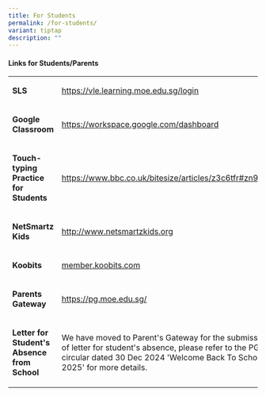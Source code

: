```yaml
---
title: For Students
permalink: /for-students/
variant: tiptap
description: ""
---
```

<h4><strong>Links for Students/Parents</strong></h4>
<table style="minWidth: 50px">
<colgroup>
<col>
<col>
</colgroup>
<tbody>
<tr>
<td rowspan="1" colspan="1">
<p><strong>SLS</strong>
</p>
</td>
<td rowspan="1" colspan="1">
<p><a href="https://vle.learning.moe.edu.sg/login" rel="noopener noreferrer nofollow" target="_blank">https://vle.learning.moe.edu.sg/login</a>
</p>
</td>
</tr>
<tr>
<td rowspan="1" colspan="1">
<p><strong>Google Classroom</strong>
</p>
</td>
<td rowspan="1" colspan="1">
<p><a href="https://workspace.google.com/dashboard" rel="noopener noreferrer nofollow" target="_blank">https://workspace.google.com/dashboard</a>
</p>
</td>
</tr>
<tr>
<td rowspan="1" colspan="1">
<p><strong>Touch-typing Practice for Students</strong>
</p>
</td>
<td rowspan="1" colspan="1">
<p><a href="https://www.bbc.co.uk/bitesize/articles/z3c6tfr#zn9s3qt" rel="noopener noreferrer nofollow" target="_blank">https://www.bbc.co.uk/bitesize/articles/z3c6tfr#zn9s3qt</a>
</p>
</td>
</tr>
<tr>
<td rowspan="1" colspan="1">
<p><strong>NetSmartz Kids</strong>
</p>
</td>
<td rowspan="1" colspan="1">
<p><a href="http://www.netsmartzkids.org/" rel="noopener noreferrer nofollow" target="_blank">http://www.netsmartzkids.org</a>
</p>
</td>
</tr>
<tr>
<td rowspan="1" colspan="1">
<p><strong>Koobits</strong>
</p>
</td>
<td rowspan="1" colspan="1">
<p><a href="member.koobits.com" rel="noopener noreferrer nofollow" target="_blank">member.koobits.com</a>
</p>
</td>
</tr>
<tr>
<td rowspan="1" colspan="1">
<p><strong>Parents Gateway</strong>
</p>
</td>
<td rowspan="1" colspan="1">
<p><a href="https://pg.moe.edu.sg/" rel="noopener noreferrer nofollow" target="_blank">https://pg.moe.edu.sg/</a>
</p>
</td>
</tr>
<tr>
<td rowspan="1" colspan="1">
<p><strong>Letter for Student's Absence from School</strong>
</p>
</td>
<td rowspan="1" colspan="1">
<p>We have moved to Parent's Gateway for the submission of letter for student's
absence, please refer to the PG circular dated 30 Dec 2024 'Welcome Back
To School 2025' for more details.</p>
</td>
</tr>
</tbody>
</table>
<p></p>
